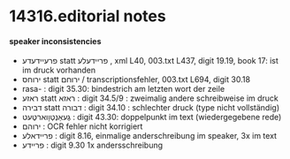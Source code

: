 # 14316.editorial notes
#### speaker inconsistencies
- פרעיידעדע statt פריידעלע , xml L40, 003.txt L437, digit 19.19, book 17: ist im druck vorhanden
- ירוחס statt ירוחם / transcriptionsfehler, 003.txt L694, digit 30.18
- rasa- : digit 35.30: bindestrich am letzten wort der zeile
- ראזע statt ראזא : digit 34.5/9 : zweimalig andere schreibweise im druck
- דבירה statt דבורה : digit 34.10 : schlechter druck (type nicht vollständig)
- גֶעאַנְטְוָוארטֶעט : digit 43.30: doppelpunkt im text (wiedergegebene rede)
- ירוהם : OCR fehler nicht korrigiert
- פריידאלע : digit 8.16, einmalige anderschreibung im speaker, 3x im text
- פריידע : digit 9.30 1x andersschreibung
